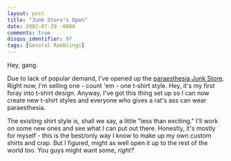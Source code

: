 ```yaml
---
layout: post
title: "Junk Store's Open"
date: 2002-07-29 -0800
comments: true
disqus_identifier: 97
tags: [General Ramblings]
---
```

Hey, gang.
 
 Due to lack of popular demand, I've opened up the [paraesthesia Junk
Store](http://www.cafepress.com/paraesthesia). Right now, I'm selling
one - count 'em - one t-shirt style. Hey, it's my first foray into
t-shirt design. Anyway, I've got this thing set up so I can now create
new t-shirt styles and everyone who gives a rat's ass can wear
paraesthesia.
 
 The existing shirt style is, shall we say, a little "less than
exciting." I'll work on some new ones and see what I can put out there.
Honestly, it's mostly for myself - this is the best/only way I know to
make up my own custom shirts and crap. But I figured, might as well open
it up to the rest of the world too. You guys might want some, *right?*
